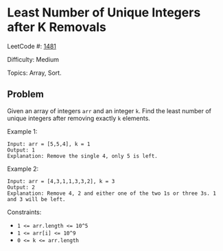 # Least Number of Unique Integers after K Removals

LeetCode #: [1481](https://leetcode.com/problems/least-number-of-unique-integers-after-k-removals/)

Difficulty: Medium

Topics: Array, Sort.

## Problem

Given an array of integers `arr` and an integer `k`. Find the least number of unique integers after removing exactly `k` elements.

Example 1:

```text
Input: arr = [5,5,4], k = 1
Output: 1
Explanation: Remove the single 4, only 5 is left.
```

Example 2:

```text
Input: arr = [4,3,1,1,3,3,2], k = 3
Output: 2
Explanation: Remove 4, 2 and either one of the two 1s or three 3s. 1 and 3 will be left.
```

Constraints:

- `1 <= arr.length <= 10^5`
- `1 <= arr[i] <= 10^9`
- `0 <= k <= arr.length`

